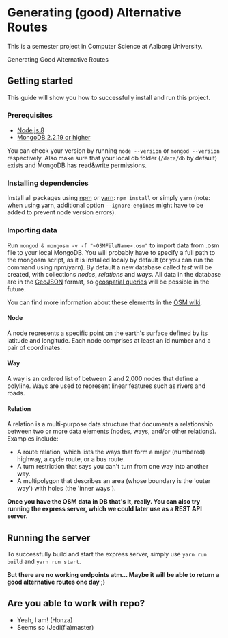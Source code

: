 # Generating (good) Alternative Routes
This is a semester project in Computer Science at Aalborg University.

Generating Good Alternative Routes

## Getting started
This guide will show you how to successfully install and run this project.

### Prerequisites
- [Node.js 8](https://nodejs.org/en/)
- [MongoDB 2.2.19 or higher](https://docs.mongodb.com/manual/installation/)

You can check your version by running `node --version` or `mongod --version` respectively. Also make sure that your local db folder (`/data/db` by default) exists and MongoDB has read&write permissions.

### Installing dependencies
Install all packages using [npm](https://www.npmjs.com/) or [yarn](https://yarnpkg.com/lang/en/): `npm install` or simply `yarn` (note: when using yarn, additional option `--ignore-engines` might have to be added to prevent node version errors).

### Importing data
Run `mongod & mongosm -v -f "<OSMFileName>.osm"` to import data from .osm file to your local MongoDB. You will probably have to specify a full path to the mongosm script, as it is installed localy by default (or you can run the command using npm/yarn). By default a new database called _test_ will be created, with collections _nodes_, _relations_ and _ways_. All data in the database are in the [GeoJSON](http://geojson.org/) format, so [geospatial queries](https://docs.mongodb.com/manual/geospatial-queries/) will be possible in the future.

You can find more information about these elements in the [OSM wiki](https://wiki.openstreetmap.org/wiki/Elements).

#### Node
A node represents a specific point on the earth's surface defined by its latitude and longitude. Each node comprises at least an id number and a pair of coordinates.

#### Way
A way is an ordered list of between 2 and 2,000 nodes that define a polyline. Ways are used to represent linear features such as rivers and roads.

#### Relation
A relation is a multi-purpose data structure that documents a relationship between two or more data elements (nodes, ways, and/or other relations). Examples include:

- A route relation, which lists the ways that form a major (numbered) highway, a cycle route, or a bus route.
- A turn restriction that says you can't turn from one way into another way.
- A multipolygon that describes an area (whose boundary is the 'outer way') with holes (the 'inner ways').

**Once you have the OSM data in DB that's it, really. You can also try running the express server, which we could later use as a REST API server.**

## Running the server
To successfully build and start the express server, simply use `yarn run build` and `yarn run start`.

**But there are no working endpoints atm... Maybe it will be able to return a good alternative routes one day ;)**

## Are you able to work with repo?
- Yeah, I am! (Honza)
- Seems so (Jedi(fla)master)
